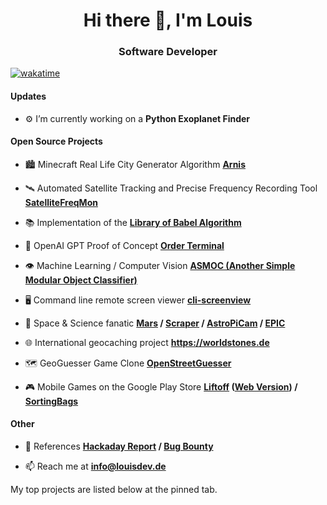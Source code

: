 <h1 align="center">Hi there 👋, I'm Louis</h1>
<h3 align="center">Software Developer</h3>

[![wakatime](https://wakatime.com/badge/user/731b2c19-257a-423c-b667-818a4597635e.svg?style=flat)](https://wakatime.com/@731b2c19-257a-423c-b667-818a4597635e)
<!-- <p align="left"> <img src="https://komarev.com/ghpvc/?username=louis-e" alt="louis-e" /> </p> -->

<h4>Updates</h4>

- ⚙️ I’m currently working on a **Python Exoplanet Finder**

<h4>Open Source Projects</h4>

- 🏙️ Minecraft Real Life City Generator Algorithm **[Arnis](https://github.com/louis-e/arnis)**

- 🛰 Automated Satellite Tracking and Precise Frequency Recording Tool **[SatelliteFreqMon](https://github.com/louis-e/SatelliteFreqMon)**

- 📚 Implementation of the **[Library of Babel Algorithm](https://github.com/louis-e/LibraryOfBabel-Python)**

- 🧠 OpenAI GPT Proof of Concept **[Order Terminal](https://github.com/louis-e/gpt-order-terminal)**

- 👁 Machine Learning / Computer Vision **[ASMOC (Another Simple Modular Object Classifier)](https://github.com/louis-e/ASMOC)**

- 🖥️ Command line remote screen viewer **[cli-screenview](https://github.com/louis-e/cli-screenview)**

- 🌌 Space & Science fanatic **[Mars](https://louisdev.de/mars) / [Scraper](https://github.com/louis-e/mars-rover-camera-scraper) / [AstroPiCam](https://github.com/louis-e/astropicam) / [EPIC](https://github.com/louis-e/nasa-api-earthpolychromaticimagingcamera)**

- 🌐 International geocaching project **https://worldstones.de**

- 🗺 GeoGuesser Game Clone **[OpenStreetGuesser](https://github.com/louis-e/OpenStreetGuesser)**

- 🎮 Mobile Games on the Google Play Store **[Liftoff](https://play.google.com/store/apps/details?id=com.cherryfactory.liftoff) ([Web Version](https://louisdev.de/liftoff)) / [SortingBags](https://play.google.com/store/apps/details?id=com.cherryfactory.sortingbags)**

<h4>Other</h4>

- 📝 References **[Hackaday Report](https://hackaday.com/2022/05/31/remote-screen-viewer-is-text-only) / [Bug Bounty](https://hackerone.com/louis-e/badges?type=user)**

- 📫 Reach me at **info@louisdev.de**

My top projects are listed below at the pinned tab.

<!-- <p>&nbsp;<img align="center" src="https://github-readme-stats.vercel.app/api?username=louis-e&show_icons=true" alt="louis-e" /></p>

<p align="left"> <a href="https://github.com/louis-e"><img src="https://github.com/louis-e/louis-e/blob/master/badges.png" alt="badges"></a> </p> -->
